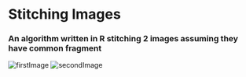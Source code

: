 # Stitching Images
### An algorithm written in R stitching 2 images assuming they have common fragment
![firstImage](https://sun9-28.userapi.com/c858436/v858436395/103972/HmAW7uoneEw.jpg)
![secondImage](https://sun9-48.userapi.com/c858436/v858436395/10397c/lxBMyBLQa00.jpg)
